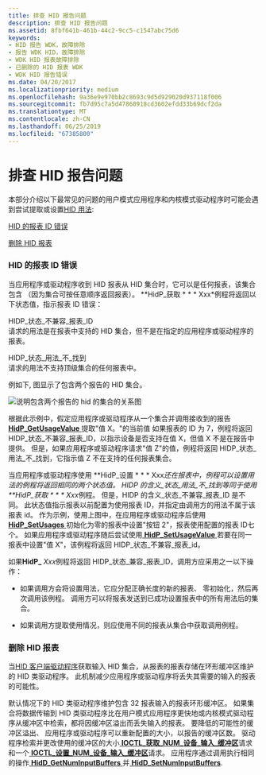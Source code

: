 ```yaml
---
title: 排查 HID 报告问题
description: 排查 HID 报告问题
ms.assetid: 8fbf641b-461b-44c2-9cc5-c1547abc75d6
keywords:
- HID 报告 WDK，故障排除
- 报告 WDK HID，故障排除
- WDK HID 报表故障排除
- 已删除的 HID 报表 WDK
- WDK HID 报告错误
ms.date: 04/20/2017
ms.localizationpriority: medium
ms.openlocfilehash: 9a36e9e970bb2c8693c9d5d929020d937118f006
ms.sourcegitcommit: fb7d95c7a5d47860918cd3602efdd33b69dcf2da
ms.translationtype: MT
ms.contentlocale: zh-CN
ms.lasthandoff: 06/25/2019
ms.locfileid: "67385800"
---
```

# <a name="troubleshooting-hid-reports"></a>排查 HID 报告问题





本部分介绍以下最常见的问题的用户模式应用程序和内核模式驱动程序时可能会遇到尝试提取或设置[HID 用法](hid-usages.md):

[HID 的报表 ID 错误](#hid-report-id-errors)

[删除 HID 报表](#dropped-hid-reports)

### <a href="" id="hid-report-id-errors"></a> HID 的报表 ID 错误

当应用程序或驱动程序收到 HID 报表从 HID 集合时，它可以是任何报表，该集合包含 （因为集合可按任意顺序返回报表）。 **HidP\_获取 * * * Xxx*例程将返回以下状态值，指示报表 ID 错误：

<a href="" id="hidp-status-incompatible-report-id"></a>HIDP\_状态\_不兼容\_报表\_ID  
请求的用法是在报表中支持的 HID 集合，但不是在指定的应用程序或驱动程序的报表。

<a href="" id="hidp-status-usage-not-found"></a>HIDP\_状态\_用法\_不\_找到  
请求的用法不支持顶级集合的任何报表中。

例如下, 图显示了包含两个报告的 HID 集合。

![说明包含两个报告的 hid 的集合的关系图](images/reportid.png)

根据此示例中，假定应用程序或驱动程序从一个集合并调用接收到的报告[ **HidP\_GetUsageValue** ](https://docs.microsoft.com/windows-hardware/drivers/ddi/content/hidpi/nf-hidpi-hidp_getusagevalue)提取"值 X。"的当前值 如果报表的 ID 为 7，例程将返回 HIDP\_状态\_不兼容\_报表\_ID，以指示设备是否支持在值 X，但值 X 不是在报告中提供。 但是，如果应用程序或驱动程序请求"值 Z"的值，例程将返回 HIDP\_状态\_用法\_不\_找到，它指示值 Z 不在支持的任何报表集合。

当应用程序或驱动程序使用 **HidP\_设置 * * * Xxx*还在报表中，例程可以设置用法的例程将返回相同的两个状态值。 HIDP 的含义\_状态\_用法\_不\_找到等同于使用 **HidP\_获取 * * * Xxx*例程。 但是，HIDP 的含义\_状态\_不兼容\_报表\_ID 是不同。 此状态值指示报表以前配置为使用报表 ID，并指定由调用方的用法不属于该报表 id。 作为示例，使用上图中，在应用程序或驱动程序后使用[ **HidP\_SetUsages** ](https://docs.microsoft.com/windows-hardware/drivers/ddi/content/hidpi/nf-hidpi-hidp_setusages)初始化为零的报表中设置"按钮 2"，报表使用配置的报表 ID七个。 如果应用程序或驱动程序随后尝试使用[ **HidP\_SetUsageValue** ](https://docs.microsoft.com/windows-hardware/drivers/ddi/content/hidpi/nf-hidpi-hidp_setusagevalue)若要在同一报表中设置"值 X"，该例程将返回 HIDP\_状态\_不兼容\_报表\_id。

如果**HidP\_** <em>Xxx</em>例程将返回 HIDP\_状态\_兼容\_报表\_ID，调用方应采用之一以下操作：

-   如果调用方会将设置用法，它应分配正确长度的新的报表、 零初始化，然后再次调用该例程。 调用方可以将报表发送到已成功设置报表中的所有用法后的集合。

-   如果调用方提取使用情况，则应使用不同的报表从集合中获取调用例程。

### <a href="" id="dropped-hid-reports"></a> 删除 HID 报表

当[HID 客户端驱动程序](hid-client-drivers.md)获取输入 HID 集合，从报表的报表存储在环形缓冲区维护的 HID 类驱动程序。 此机制减少应用程序或驱动程序将丢失其需要的输入的报表的可能性。

默认情况下的 HID 类驱动程序维护包含 32 报表输入的报表环形缓冲区。 如果集合将数据传输到 HID 类驱动程序比在用户模式应用程序更快地或内核模式驱动程序从缓冲区中检索，都将因缓冲区溢出而丢失输入的报表。 要降低的可能性的缓冲区溢出、 应用程序或驱动程序可以重新配置的大小，以报告的缓冲区数。 驱动程序检索并更改使用的缓冲区的大小[ **IOCTL\_获取\_NUM\_设备\_输入\_缓冲区**](https://docs.microsoft.com/windows-hardware/drivers/ddi/content/hidclass/ni-hidclass-ioctl_get_num_device_input_buffers)请求和一个[ **IOCTL\_设置\_NUM\_设备\_输入\_缓冲区**](https://docs.microsoft.com/windows-hardware/drivers/ddi/content/hidclass/ni-hidclass-ioctl_set_num_device_input_buffers)请求。 应用程序通过调用执行相同的操作[ **HidD\_GetNumInputBuffers** ](https://docs.microsoft.com/windows-hardware/drivers/ddi/content/hidsdi/nf-hidsdi-hidd_getnuminputbuffers)并[ **HidD\_SetNumInputBuffers**](https://docs.microsoft.com/windows-hardware/drivers/ddi/content/hidsdi/nf-hidsdi-hidd_setnuminputbuffers).

 

 




